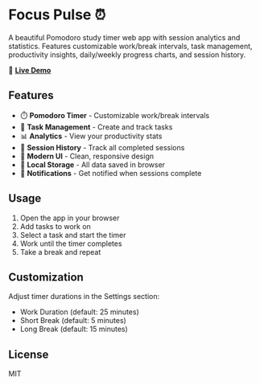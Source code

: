 # Focus Pulse ⏰

A beautiful Pomodoro study timer web app with session analytics and statistics. Features customizable work/break intervals, task management, productivity insights, daily/weekly progress charts, and session history.

🚀 **[Live Demo](https://omairqazi29.github.io/focus-pulse/)**

## Features

- ⏱️ **Pomodoro Timer** - Customizable work/break intervals
- 📝 **Task Management** - Create and track tasks
- 📊 **Analytics** - View your productivity stats
- 📅 **Session History** - Track all completed sessions
- 🎨 **Modern UI** - Clean, responsive design
- 💾 **Local Storage** - All data saved in browser
- 🔔 **Notifications** - Get notified when sessions complete

## Usage

1. Open the app in your browser
2. Add tasks to work on
3. Select a task and start the timer
4. Work until the timer completes
5. Take a break and repeat

## Customization

Adjust timer durations in the Settings section:
- Work Duration (default: 25 minutes)
- Short Break (default: 5 minutes)
- Long Break (default: 15 minutes)

## License

MIT
